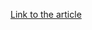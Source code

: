 [Link to the article](https://aws.amazon.com/blogs/security/newly-updated-features-in-the-aws-iam-console-help-you-adhere-to-iam-best-practices/)
